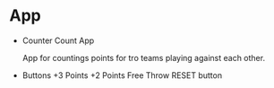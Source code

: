 # App
+ Counter Count App

   App for countings points for tro teams playing against each other.
   
+ Buttons
  +3 Points
  +2 Points
  Free Throw
  RESET button
  
